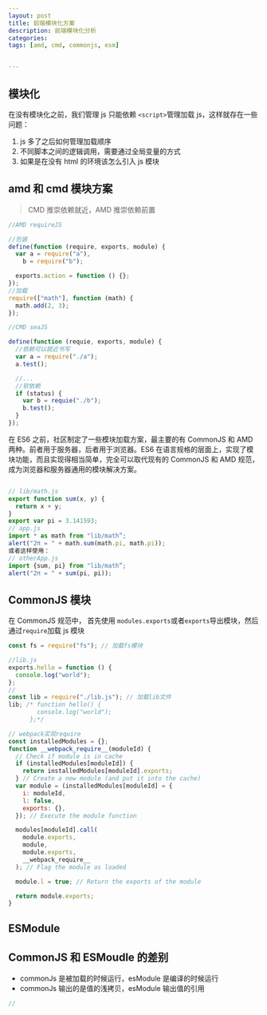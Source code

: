 ```yaml
---
layout: post
title: 前端模块化方案
description: 前端模块化分析
categories:
tags: [amd, cmd, commonjs, esm]


---
```


## 模块化

在没有模块化之前，我们管理 js 只能依赖 `<script>`管理加载 js，这样就存在一些问题：

1. js 多了之后如何管理加载顺序
2. 不同脚本之间的逻辑调用，需要通过全局变量的方式
3. 如果是在没有 html 的环境该怎么引入 js 模块

## amd 和 cmd 模块方案

> CMD 推崇依赖就近，AMD 推崇依赖前置

```js
//AMD requireJS

//包装
define(function (require, exports, module) {
  var a = require("a"),
    b = require("b");

  exports.action = function () {};
});
//加载
require(["math"], function (math) {
  math.add(2, 3);
});

//CMD seaJS

define(function (requie, exports, module) {
  //依赖可以就近书写
  var a = require("./a");
  a.test();

  //...
  //软依赖
  if (status) {
    var b = requie("./b");
    b.test();
  }
});
```

在 ES6 之前，社区制定了一些模块加载方案，最主要的有 CommonJS 和 AMD 两种。前者用于服务器，后者用于浏览器。ES6 在语言规格的层面上，实现了模块功能，而且实现得相当简单，完全可以取代现有的 CommonJS 和 AMD 规范，成为浏览器和服务器通用的模块解决方案。

```js

// lib/math.js
export function sum(x, y) {
  return x + y;
}
export var pi = 3.141593;
// app.js
import * as math from "lib/math”;
alert("2π = " + math.sum(math.pi, math.pi));
或者这样使用：
// otherApp.js
import {sum, pi} from "lib/math”;
alert("2π = " + sum(pi, pi));

```

## CommonJS 模块

在 CommonJS 规范中， 首先使用 `modules.exports`或者`exports`导出模块，然后通过`require`加载 js 模块

```js
const fs = require("fs"); // 加载fs模块

//lib.js
exports.hello = function () {
  console.log("world");
};
//
const lib = require("./lib.js"); // 加载lib文件
lib; /* function hello() {
        console.log("world");
      };*/

// webpack实现require
const installedModules = {};
function __webpack_require__(moduleId) {
  // Check if module is in cache
  if (installedModules[moduleId]) {
    return installedModules[moduleId].exports;
  } // Create a new module (and put it into the cache)
  var module = (installedModules[moduleId] = {
    i: moduleId,
    l: false,
    exports: {},
  }); // Execute the module function

  modules[moduleId].call(
    module.exports,
    module,
    module.exports,
    __webpack_require__
  ); // Flag the module as loaded

  module.l = true; // Return the exports of the module

  return module.exports;
}
```

## ESModule



## CommonJS 和 ESMoudle 的差别

- commonJs 是被加载的时候运行，esModule 是编译的时候运行
- commonJs 输出的是值的浅拷贝，esModule 输出值的引用

```js
//
```
